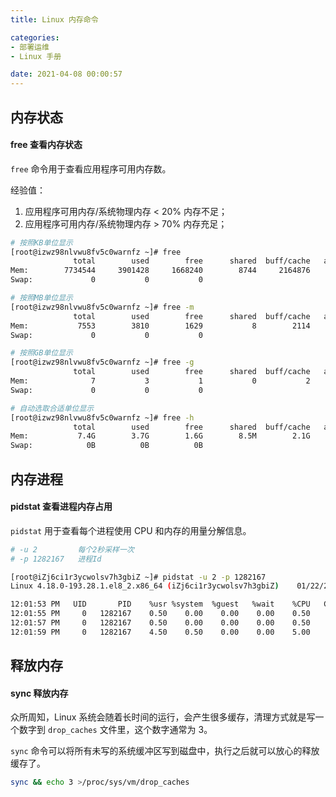 ```yaml
---
title: Linux 内存命令

categories:
- 部署运维
- Linux 手册

date: 2021-04-08 00:00:57
---
```

## 内存状态
#### free 查看内存状态
`free` 命令用于查看应用程序可用内存数。

经验值：
1. 应用程序可用内存/系统物理内存 < 20% 内存不足；
1. 应用程序可用内存/系统物理内存 > 70% 内存充足；

```bash
# 按照KB单位显示
[root@izwz98nlvwu8fv5c0warnfz ~]# free
              total        used        free      shared  buff/cache   available
Mem:        7734544     3901428     1668240        8744     2164876     3535576
Swap:             0           0           0

# 按照MB单位显示
[root@izwz98nlvwu8fv5c0warnfz ~]# free -m
              total        used        free      shared  buff/cache   available
Mem:           7553        3810        1629           8        2114        3452
Swap:             0           0           0

# 按照GB单位显示
[root@izwz98nlvwu8fv5c0warnfz ~]# free -g
              total        used        free      shared  buff/cache   available
Mem:              7           3           1           0           2           3
Swap:             0           0           0

# 自动选取合适单位显示
[root@izwz98nlvwu8fv5c0warnfz ~]# free -h
              total        used        free      shared  buff/cache   available
Mem:           7.4G        3.7G        1.6G        8.5M        2.1G        3.4G
Swap:            0B          0B          0B
```

## 内存进程
#### pidstat 查看进程内存占用
`pidstat` 用于查看每个进程使用 CPU 和内存的用量分解信息。

```bash
# -u 2         每个2秒采样一次
# -p 1282167   进程Id

[root@iZj6ci1r3ycwolsv7h3gbiZ ~]# pidstat -u 2 -p 1282167 
Linux 4.18.0-193.28.1.el8_2.x86_64 (iZj6ci1r3ycwolsv7h3gbiZ)    01/22/2021      _x86_64_        (4 CPU)

12:01:53 PM   UID       PID    %usr %system  %guest   %wait    %CPU   CPU  Command
12:01:55 PM     0   1282167    0.50    0.00    0.00    0.00    0.50     3  java
12:01:57 PM     0   1282167    0.50    0.00    0.00    0.00    0.50     3  java
12:01:59 PM     0   1282167    4.50    0.50    0.00    0.00    5.00     3  java
```

## 释放内存
#### sync 释放内存
众所周知，Linux 系统会随着长时间的运行，会产生很多缓存，清理方式就是写一个数字到 `drop_caches` 文件里，这个数字通常为 3。

`sync` 命令可以将所有未写的系统缓冲区写到磁盘中，执行之后就可以放心的释放缓存了。

```bash
sync && echo 3 >/proc/sys/vm/drop_caches 
```